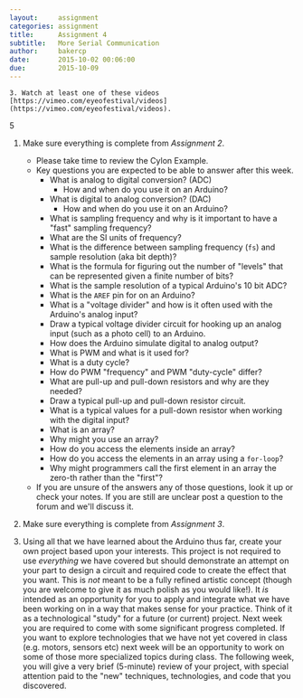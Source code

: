```yaml
---
layout:     assignment
categories: assignment
title:      Assignment 4
subtitle:   More Serial Communication
author:     bakercp
date:       2015-10-02 00:06:00
due:        2015-10-09
---
```







    3. Watch at least one of these videos [https://vimeo.com/eyeofestival/videos](https://vimeo.com/eyeofestival/videos).



5
1. Make sure everything is complete from _Assignment 2_.
    - Please take time to review the Cylon Example.
    - Key questions you are expected to be able to answer after this week.
        - What is analog to digital conversion? (ADC)
            - How and when do you use it on an Arduino?
        - What is digital to analog conversion? (DAC)
            - How and when do you use it on an Arduino?
        - What is sampling frequency and why is it important to have a "fast" sampling frequency?
        - What are the SI units of frequency?
        - What is the difference between sampling frequency (`fs`) and sample resolution (aka bit depth)?
        - What is the formula for figuring out the number of "levels" that can be represented given a finite number of bits?
        - What is the sample resolution of a typical Arduino's 10 bit ADC?
        - What is the `AREF` pin for on an Arduino?
        - What is a "voltage divider" and how is it often used with the Arduino's analog input?
        - Draw a typical voltage divider circuit for hooking up an analog input (such as a photo cell) to an Arduino.
        - How does the Arduino simulate digital to analog output?
        - What is PWM and what is it used for?
        - What is a duty cycle?
        - How do PWM "frequency" and PWM "duty-cycle" differ?
        - What are pull-up and pull-down resistors and why are they needed?
        - Draw a typical pull-up and pull-down resistor circuit.
        - What is a typical values for a pull-down resistor when working with the digital input?
        - What is an array?  
        - Why might you use an array?
        - How do you access the elements inside an array?
        - How do you access the elements in an array using a `for-loop`?
        - Why might programmers call the first element in an array the zero-th rather than the "first"?
    - If you are unsure of the answers any of those questions, look it up or check your notes.  If you are still are unclear post a question to the forum and we'll discuss it.

1. Make sure everything is complete from _Assignment 3_.

3. Using all that we have learned about the Arduino thus far, create your own project based upon your interests. This project is not required to use _everything_ we have covered but should demonstrate an attempt on your part to design a circuit and required code to create the effect that you want. This is _not_ meant to be a fully refined artistic concept (though you are welcome to give it as much polish as you would like!). It _is_ intended as an opportunity for you to apply and integrate what we have been working on in a way that makes sense for your practice. Think of it as a technological "study" for a future (or current) project.  Next week you are required to come with some significant progress completed. If you want to explore technologies that we have not yet covered in class (e.g. motors, sensors etc) next week will be an opportunity to work on some of those more specialized topics during class.  The following week, you will give a very brief (5-minute) review of your project, with special attention paid to the "new" techniques, technologies, and code that you discovered.


